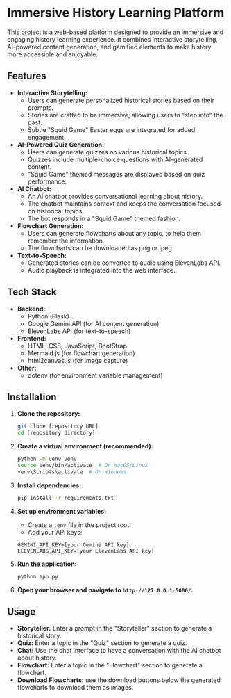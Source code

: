 # Immersive History Learning Platform

This project is a web-based platform designed to provide an immersive and engaging history learning experience. It combines interactive storytelling, AI-powered content generation, and gamified elements to make history more accessible and enjoyable.

## Features

* **Interactive Storytelling:**
    * Users can generate personalized historical stories based on their prompts.
    * Stories are crafted to be immersive, allowing users to "step into" the past.
    * Subtle "Squid Game" Easter eggs are integrated for added engagement.
* **AI-Powered Quiz Generation:**
    * Users can generate quizzes on various historical topics.
    * Quizzes include multiple-choice questions with AI-generated content.
    * "Squid Game" themed messages are displayed based on quiz performance.
* **AI Chatbot:**
    * An AI chatbot provides conversational learning about history.
    * The chatbot maintains context and keeps the conversation focused on historical topics.
    * The bot responds in a "Squid Game" themed fashion.
* **Flowchart Generation:**
    * Users can generate flowcharts about any topic, to help them remember the information.
    * The flowcharts can be downloaded as png or jpeg.
* **Text-to-Speech:**
    * Generated stories can be converted to audio using ElevenLabs API.
    * Audio playback is integrated into the web interface.

## Tech Stack

* **Backend:**
    * Python (Flask)
    * Google Gemini API (for AI content generation)
    * ElevenLabs API (for text-to-speech)
* **Frontend:**
    * HTML, CSS, JavaScript, BootStrap
    * Mermaid.js (for flowchart generation)
    * html2canvas.js (for image capture)
* **Other:**
    * dotenv (for environment variable management)

## Installation

1.  **Clone the repository:**

    ```bash
    git clone [repository URL]
    cd [repository directory]
    ```

2.  **Create a virtual environment (recommended):**

    ```bash
    python -m venv venv
    source venv/bin/activate  # On macOS/Linux
    venv\Scripts\activate  # On Windows
    ```

3.  **Install dependencies:**

    ```bash
    pip install -r requirements.txt
    ```

4.  **Set up environment variables:**
    * Create a `.env` file in the project root.
    * Add your API keys:

    ```
    GEMINI_API_KEY=[your Gemini API key]
    ELEVENLABS_API_KEY=[your ElevenLabs API key]
    ```

5.  **Run the application:**

    ```bash
    python app.py
    ```

6.  **Open your browser and navigate to `http://127.0.0.1:5000/`.**

## Usage

* **Storyteller:** Enter a prompt in the "Storyteller" section to generate a historical story.
* **Quiz:** Enter a topic in the "Quiz" section to generate a quiz.
* **Chat:** Use the chat interface to have a conversation with the AI chatbot about history.
* **Flowchart:** Enter a topic in the "Flowchart" section to generate a flowchart.
* **Download Flowcharts:** use the download buttons below the generated flowcharts to download them as images.
